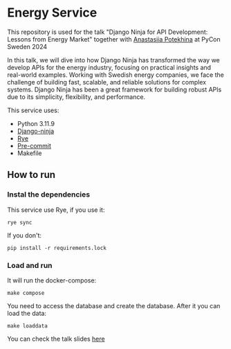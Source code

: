 # Energy Service

This repository is used for the talk "Django Ninja for API Development: Lessons from Energy Market" together with 
[Anastasiia Potekhina](https://github.com/merry-mouse) at PyCon Sweden 2024

In this talk, we will dive into how Django Ninja has transformed the way we develop APIs for the energy industry, focusing on practical insights and real-world examples. Working with Swedish energy companies, we face the challenge of building fast, scalable, and reliable solutions for complex systems. Django Ninja has been a great framework for building robust APIs due to its simplicity, flexibility, and performance.

This service uses:

- Python 3.11.9
- [Django-ninja](https://django-ninja.dev/)
- [Rye](https://rye.astral.sh/)
- [Pre-commit](https://pre-commit.com/)
- Makefile

## How to run

### Instal the dependencies

This service use Rye, if you use it:

```shell
rye sync
```

If you don't:

```shell
pip install -r requirements.lock
```

### Load and run
It will run the docker-compose:
```shell
make compose
```

You need to access the database and create the database. After it you can load the data:
```shell
make loaddata
```

You can check the talk slides [here](https://github.com/beatrizuezu/energy-service/blob/main/pycon_2024_slides.pdf)

